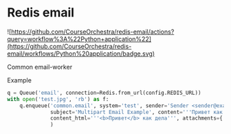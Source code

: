 # Redis email
![https://github.com/CourseOrchestra/redis-email/actions?query=workflow%3A%22Python+application%22](https://github.com/CourseOrchestra/redis-email/workflows/Python%20application/badge.svg)

Common email-worker

Example
```python
q = Queue('email', connection=Redis.from_url(config.REDIS_URL))
with open('test.jpg', 'rb') as f:
    q.enqueue('common.email', system='test', sender='Sender <sender@example.com>', receiver='Receiver <receiver@example.com>',
              subject='Multipart Email Example', content='''Привет как дела''',
              content_html='''<b>Привет</b> как дела''', attachments={'test.jpg': f.read()}
              )
```
